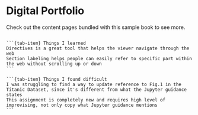 # Digital Portfolio


Check out the content pages bundled with this sample book to see more.

```{tableofcontents}
```

````{tab-set}
```{tab-item} Things I learned
Directives is a great tool that helps the viewer navigate through the web
Section labeling helps people can easily refer to specific part within the web without scrolling up or down
```

```{tab-item} Things I found difficult
I was struggling to find a way to update reference to Fig.1 in the Titanic Dataset, since it's different from what the Jupyter guidance states
This assignment is completely new and requires high level of improvising, not only copy what Jupyter guidance mentions
```
````